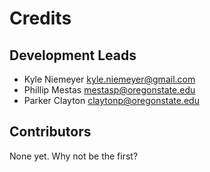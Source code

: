 # Credits

## Development Leads

* Kyle Niemeyer <kyle.niemeyer@gmail.com>
* Phillip Mestas <mestasp@oregonstate.edu>
* Parker Clayton <claytonp@oregonstate.edu>

## Contributors

None yet. Why not be the first?
